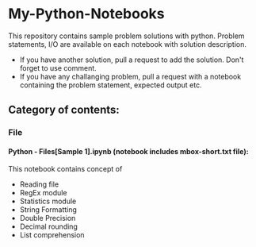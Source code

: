 # My-Python-Notebooks
This repository contains sample problem solutions with python. Problem statements, I/O are available on each notebook with solution description.
- If you have another solution, pull a request to add the solution. Don't forget to use comment.
- If you have any challanging problem, pull a request with a notebook containing the problem statement, expected output etc.

## Category of contents:
### File
#### Python - Files[Sample 1].ipynb (notebook includes mbox-short.txt file):

This notebook contains concept of 
- Reading file
- RegEx module
- Statistics module
- String Formatting
- Double Precision
- Decimal rounding
- List comprehension

